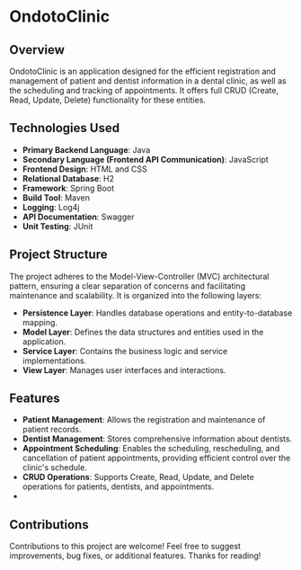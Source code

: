 # OndotoClinic

## Overview

OndotoClinic is an application designed for the efficient registration and management of patient and dentist information in a dental clinic, as well as the scheduling and tracking of appointments. It offers full CRUD (Create, Read, Update, Delete) functionality for these entities.

## Technologies Used

- **Primary Backend Language**: Java
- **Secondary Language (Frontend API Communication)**: JavaScript
- **Frontend Design**: HTML and CSS
- **Relational Database**: H2
- **Framework**: Spring Boot
- **Build Tool**: Maven
- **Logging**: Log4j
- **API Documentation**: Swagger
- **Unit Testing**: JUnit

## Project Structure

The project adheres to the Model-View-Controller (MVC) architectural pattern, ensuring a clear separation of concerns and facilitating maintenance and scalability. It is organized into the following layers:

- **Persistence Layer**: Handles database operations and entity-to-database mapping.
- **Model Layer**: Defines the data structures and entities used in the application.
- **Service Layer**: Contains the business logic and service implementations.
- **View Layer**: Manages user interfaces and interactions.

## Features

- **Patient Management**: Allows the registration and maintenance of patient records.
- **Dentist Management**: Stores comprehensive information about dentists.
- **Appointment Scheduling**: Enables the scheduling, rescheduling, and cancellation of patient appointments, providing efficient control over the clinic's schedule.
- **CRUD Operations**: Supports Create, Read, Update, and Delete operations for patients, dentists, and appointments.
- 
## Contributions

Contributions to this project are welcome! Feel free to suggest improvements, bug fixes, or additional features. Thanks for reading!
